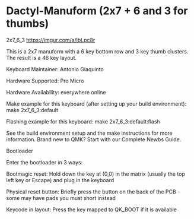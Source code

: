 # Dactyl-Manuform (2x7 + 6 and 3 for thumbs)
2x7_6_3 https://imgur.com/a/lbLpc8r

This is a 2x7 manuform with a 6 key bottom row and 3 key thumb clusters.
The result is a 46 key layout.

Keyboard Maintainer: Antonio Giaquinto

Hardware Supported: Pro Micro

Hardware Availability: everywhere online

Make example for this keyboard (after setting up your build environment): make 2x7_6_3:default

Flashing example for this keyboard: make 2x7_6_3:default:flash

See the build environment setup and the make instructions for more information. Brand new to QMK? Start with our Complete Newbs Guide.

Bootloader

Enter the bootloader in 3 ways:

Bootmagic reset: Hold down the key at (0,0) in the matrix (usually the top left key or Escape) and plug in the keyboard

Physical reset button: Briefly press the button on the back of the PCB - some may have pads you must short instead

Keycode in layout: Press the key mapped to QK_BOOT if it is available